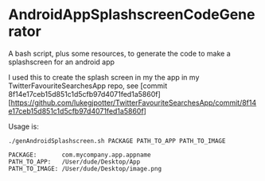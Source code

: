 AndroidAppSplashscreenCodeGenerator
===================================

A bash script, plus some resources, to generate the code to make a splashscreen for an android app

I used this to create the splash screen in my the app in my TwitterFavouriteSearchesApp repo, see [commit 8f14e17ceb15d851c1d5cfb97d4071fed1a5860f][https://github.com/lukegjpotter/TwitterFavouriteSearchesApp/commit/8f14e17ceb15d851c1d5cfb97d4071fed1a5860f]

Usage is:

    ./genAndroidSplashscreen.sh PACKAGE PATH_TO_APP PATH_TO_IMAGE

    PACKAGE:       com.mycompany.app.appname
    PATH_TO_APP:   /User/dude/Desktop/App
    PATH_TO_IMAGE: /User/dude/Desktop/image.png
